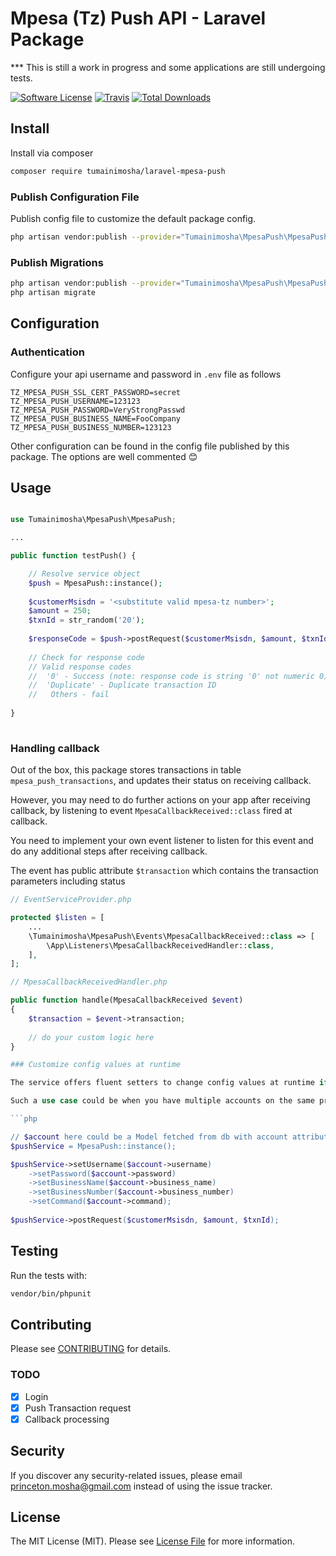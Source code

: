 # Mpesa (Tz) Push API - Laravel Package

*** This is still a work in progress and some applications are still undergoing tests.

[![Software License](https://img.shields.io/badge/license-MIT-brightgreen.svg?style=flat-square)](LICENSE.md)
[![Travis](https://img.shields.io/travis/tumainimosha/laravel-mpesa-push.svg?style=flat-square)]()
[![Total Downloads](https://img.shields.io/packagist/dt/tumainimosha/laravel-mpesa-push.svg?style=flat-square)](https://packagist.org/packages/tumainimosha/laravel-mpesa-push)

## Install

Install via composer

```bash
composer require tumainimosha/laravel-mpesa-push
```

### Publish Configuration File

Publish config file to customize the default package config.

```bash
php artisan vendor:publish --provider="Tumainimosha\MpesaPush\MpesaPushServiceProvider" --tag="config"
```

### Publish Migrations

```bash
php artisan vendor:publish --provider="Tumainimosha\MpesaPush\MpesaPushServiceProvider" --tag="migrations"
php artisan migrate
```

## Configuration

### Authentication

Configure your api username and password in `.env` file as follows

```dotenv
TZ_MPESA_PUSH_SSL_CERT_PASSWORD=secret
TZ_MPESA_PUSH_USERNAME=123123
TZ_MPESA_PUSH_PASSWORD=VeryStrongPasswd
TZ_MPESA_PUSH_BUSINESS_NAME=FooCompany
TZ_MPESA_PUSH_BUSINESS_NUMBER=123123
```

Other configuration can be found in the config file published by this package. The options are well commented 😊

## Usage

```php

use Tumainimosha\MpesaPush\MpesaPush;

...

public function testPush() {

    // Resolve service object
    $push = MpesaPush::instance();
    
    $customerMsisdn = '<substitute valid mpesa-tz number>';
    $amount = 250;
    $txnId = str_random('20');
    
    $responseCode = $push->postRequest($customerMsisdn, $amount, $txnId);
    
    // Check for response code
    // Valid response codes
    //  '0' - Success (note: response code is string '0' not numeric 0)
    //  'Duplicate' - Duplicate transaction ID
    //   Others - fail
    
}
    
```

### Handling callback

Out of the box, this package stores transactions in table `mpesa_push_transactions`, and updates their status on receiving callback.

However, you may need to do further actions on your app after receiving callback, by listening to event `MpesaCallbackReceived::class` fired at callback.

You need to implement your own event listener to listen for this event and do any additional steps after receiving callback.

The event has public attribute `$transaction` which contains the transaction parameters including status

```php
// EventServiceProvider.php

protected $listen = [
    ...
    \Tumainimosha\MpesaPush\Events\MpesaCallbackReceived::class => [
        \App\Listeners\MpesaCallbackReceivedHandler::class,
    ],
];

// MpesaCallbackReceivedHandler.php

public function handle(MpesaCallbackReceived $event)
{
    $transaction = $event->transaction;
    
    // do your custom logic here
}

### Customize config values at runtime

The service offers fluent setters to change config values at runtime if your use case requires.

Such a use case could be when you have multiple accounts on the same project, and you fetch your config values from DB.

```php

// $account here could be a Model fetched from db with account attributes
$pushService = MpesaPush::instance();

$pushService->setUsername($account->username)
    ->setPassword($account->password)
    ->setBusinessName($account->business_name)
    ->setBusinessNumber($account->business_number)
    ->setCommand($account->command);
    
$pushService->postRequest($customerMsisdn, $amount, $txnId);
```

## Testing
Run the tests with:

``` bash
vendor/bin/phpunit
```

## Contributing
Please see [CONTRIBUTING](CONTRIBUTING.md) for details.

### TODO
- [X] Login
- [X] Push Transaction request
- [X] Callback processing

## Security
If you discover any security-related issues, please email princeton.mosha@gmail.com instead of using the issue tracker.

## License
The MIT License (MIT). Please see [License File](/LICENSE.md) for more information.
